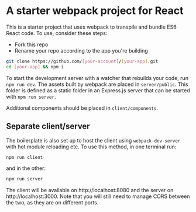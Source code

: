 # A starter webpack project for React

This is a starter project that uses webpack to transpile and bundle ES6 React code. To use, consider these steps:

- Fork this repo
- Rename your repo according to the app you're building

```sh
git clone https://github.com/[your-account]/[your-app].git
cd [your-app] && npm i
```

To start the development server with a watcher that rebuilds your code, run `npm run dev`. The assets built by webpack are placed in `server/public`. This folder is defined as a static folder in an Express.js server that can be started with `npm run server`.

Additional components should be placed in `client/components`.

## Separate client/server

The boilerplate is also set up to host the client using `webpack-dev-server` with hot module reloading etc. To use this method, in one terminal run:

```sh
npm run client
```

and in the other:

```sh
npm run server
```

The client will be available on http://localhost:8080 and the server on http://localhost:3000. Note that you will still need to manage CORS between the two, as they are on different ports.
